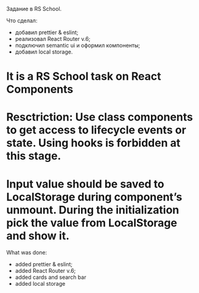 Задание в RS School.

Что сделал:

- добавил prettier & eslint;
- реализовал React Router v.6;
- подключил semantic ui и оформил компоненты;
- добавил local storage.

# It is a RS School task on React Components

# Resctriction: Use class components to get access to lifecycle events or state. Using hooks is forbidden at this stage.

# Input value should be saved to LocalStorage during component’s unmount. During the initialization pick the value from LocalStorage and show it.

What was done:

- added prettier & eslint;
- added React Router v.6;
- added cards and search bar
- added local storage
